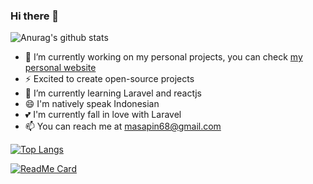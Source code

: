 ### Hi there 👋

![Anurag's github stats](https://github-readme-stats.vercel.app/api?username=destroylord&show_icons=true&theme=slateorange)


- 🔭 I’m currently working on my personal projects, you can check <a href="https://dafrinmaulana.xyz/">my personal website</a>
- ⚡ Excited to create open-source projects
- 🌱 I’m currently learning Laravel and reactjs
- 😄 I'm natively speak Indonesian
- 💕 I'm currently fall in love with Laravel
- 📫 You can reach me at masapin68@gmail.com


[![Top Langs](https://github-readme-stats.vercel.app/api/top-langs/?username=destroylord)](https://github.com/destroylord/github-readme-stats)


[![ReadMe Card](https://github-readme-stats.vercel.app/api/pin/?username=destroylord&repo=github-readme-stats&theme=slateorange)](https://github.com/destroylord/github-readme-stats)
